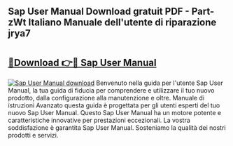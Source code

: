 ## Sap User Manual Download gratuit PDF - Part-zWt Italiano Manuale dell'utente di riparazione jrya7

# <h2><a href="http://dfcmjl.blite.top/?on=Sap+User+Manual">🔗Download 👉🔴 Sap User Manual</a></h2>

[![Sap User Manual download](https://i.imgur.com/lujVjoI.png)](http://dfcmjl.blite.top/?on=Sap+User+Manual)
Benvenuto nella guida per l'utente Sap User Manual, la tua guida di fiducia per comprendere e utilizzare il tuo nuovo prodotto, dalla configurazione alla manutenzione e oltre. Manuale di istruzioni Avanzato questa guida è progettata per gli utenti esperti del tuo nuovo Sap User Manual. Questo Sap User Manual ha un motore potente e caratteristiche innovative per prestazioni eccezionali. La vostra soddisfazione è garantita Sap User Manual. Sosteniamo la qualità dei nostri prodotti e servizi.
